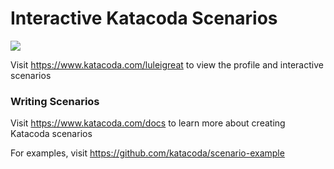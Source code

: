 # Interactive Katacoda Scenarios

[![](http://shields.katacoda.com/katacoda/luleigreat/count.svg)](https://www.katacoda.com/luleigreat "Get your profile on Katacoda.com")

Visit https://www.katacoda.com/luleigreat to view the profile and interactive scenarios

### Writing Scenarios
Visit https://www.katacoda.com/docs to learn more about creating Katacoda scenarios

For examples, visit https://github.com/katacoda/scenario-example
